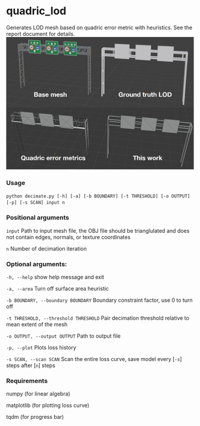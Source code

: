 # quadric_lod
Generates LOD mesh based on quadric error metric with heuristics. See the report document for details.
![preview](preview.png)

### Usage 
`python decimate.py [-h] [-a] [-b BOUNDARY] [-t THRESHOLD] [-o OUTPUT] [-p]
                   [-s SCAN]
                   input n`

### Positional arguments
  `input`                 Path to input mesh file, the OBJ file should be trianglulated
                        and does not contain edges, normals, or texture coordinates
                        
  `n`                     Number of decimation iteration

### Optional arguments:
  `-h, --help`           show help message and exit
  
  `-a, --area`            Turn off surface area heuristic
  
  `-b BOUNDARY, --boundary BOUNDARY`
                        Boundary constraint factor, use 0 to turn off
                        
  `-t THRESHOLD, --threshold THRESHOLD`
                        Pair decimation threshold relative to mean extent of
                        the mesh
                        
  `-o OUTPUT, --output OUTPUT`
                        Path to output file
                        
  `-p, --plot`            Plots loss history
  
  `-s SCAN, --scan SCAN`  Scan the entire loss curve, save model every [`-s`]
                        steps after [`n`] steps

### Requirements
numpy (for linear algebra)

matplotlib (for plotting loss curve)

tqdm (for progress bar)

